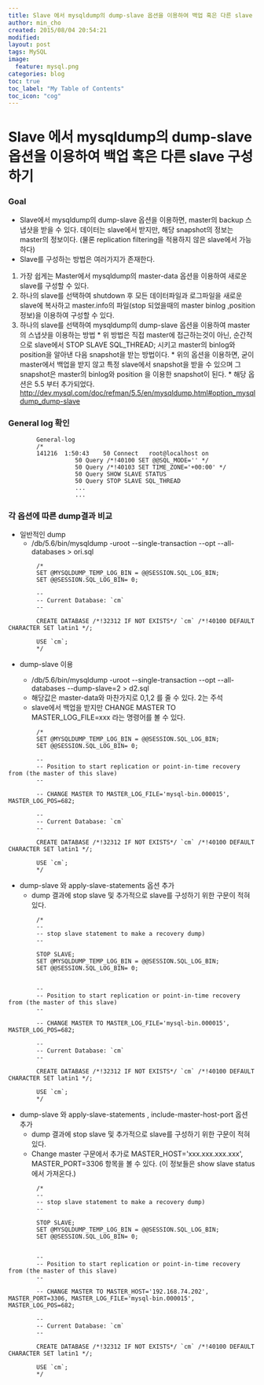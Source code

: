 ```yaml
---
title: Slave 에서 mysqldump의 dump-slave 옵션을 이용하여 백업 혹은 다른 slave 구성하기
author: min_cho
created: 2015/08/04 20:54:21
modified:
layout: post
tags: MySQL
image:
  feature: mysql.png
categories: blog
toc: true
toc_label: "My Table of Contents"
toc_icon: "cog"
---
```



# Slave 에서 mysqldump의 dump-slave 옵션을 이용하여 백업 혹은 다른 slave 구성하기

### Goal

  * Slave에서 mysqldump의 dump-slave 옵션을 이용하면, master의 backup 스냅샷을 받을 수 있다. 데이터는 slave에서 받지만, 해당 snapshot의 정보는 master의 정보이다. (물론 replication filtering을 적용하지 않은 slave에서 가능하다)
  * Slave를 구성하는 방법은 여러가지가 존재한다.
  1. 가장 쉽게는 Master에서 mysqldump의 master-data 옵션을 이용하여 새로운 slave를 구성할 수 있다.
  2. 하나의 slave를 선택하여 shutdown 후 모든 데이터파일과 로그파일을 새로운 slave에 복사하고 master.info의 파일(stop 되었을때의 master binlog ,position 정보)을 이용하여 구성할 수 있다.
  3. 하나의 slave를 선택하여 mysqldump의 dump-slave 옵션을 이용하여 master의 스냅샷을 이용하는 방법
    * 위 방법은 직접 master에 접근하는것이 아닌, 순간적으로 slave에서 STOP SLAVE SQL_THREAD; 시키고 master의 binlog와 position을 알아낸 다음 snapshot을 받는 방법이다.
    * 위의 옵션을 이용하면, 굳이 master에서 백업을 받지 않고 특정 slave에서 snapshot을 받을 수 있으며 그 snapshot은 master의 binlog와 position 을 이용한 snapshot이 된다.
    * 해당 옵션은 5.5 부터 추가되었다. http://dev.mysql.com/doc/refman/5.5/en/mysqldump.html#option_mysqldump_dump-slave

### General log 확인

```
        General-log
        /*
        141216  1:50:43    50 Connect   root@localhost on
                   50 Query /*!40100 SET @@SQL_MODE='' */
                   50 Query /*!40103 SET TIME_ZONE='+00:00' */
                   50 Query SHOW SLAVE STATUS
                   50 Query STOP SLAVE SQL_THREAD
                   ...
                   ...
```

### 각 옵션에 따른 dump결과 비교

  * 일반적인 dump
    * /db/5.6/bin/mysqldump -uroot --single-transaction --opt --all-databases > ori.sql

```
        /*
        SET @MYSQLDUMP_TEMP_LOG_BIN = @@SESSION.SQL_LOG_BIN;
        SET @@SESSION.SQL_LOG_BIN= 0;

        --
        -- Current Database: `cm`
        --

        CREATE DATABASE /*!32312 IF NOT EXISTS*/ `cm` /*!40100 DEFAULT CHARACTER SET latin1 */;

        USE `cm`;
        */
```

  * dump-slave 이용  

    * /db/5.6/bin/mysqldump -uroot --single-transaction --opt --all-databases --dump-slave=2 > d2.sql
    * 해당값은 master-data와 마찬가지로 0,1,2 를 줄 수 있다. 2는 주석
    * slave에서 백업을 받지만 CHANGE MASTER TO MASTER_LOG_FILE=xxx 라는 명령어를 볼 수 있다.

```
        /*
        SET @MYSQLDUMP_TEMP_LOG_BIN = @@SESSION.SQL_LOG_BIN;
        SET @@SESSION.SQL_LOG_BIN= 0;

        --
        -- Position to start replication or point-in-time recovery from (the master of this slave)
        --

        -- CHANGE MASTER TO MASTER_LOG_FILE='mysql-bin.000015', MASTER_LOG_POS=682;

        --
        -- Current Database: `cm`
        --

        CREATE DATABASE /*!32312 IF NOT EXISTS*/ `cm` /*!40100 DEFAULT CHARACTER SET latin1 */;

        USE `cm`;
        */
```

  * dump-slave 와 apply-slave-statements 옵션 추가
    * dump 결과에 stop slave 및 추가적으로 slave를 구성하기 위한 구문이 적혀있다.

```
        /*
        --
        -- stop slave statement to make a recovery dump)
        --

        STOP SLAVE;
        SET @MYSQLDUMP_TEMP_LOG_BIN = @@SESSION.SQL_LOG_BIN;
        SET @@SESSION.SQL_LOG_BIN= 0;


        --
        -- Position to start replication or point-in-time recovery from (the master of this slave)
        --

        -- CHANGE MASTER TO MASTER_LOG_FILE='mysql-bin.000015', MASTER_LOG_POS=682;

        --
        -- Current Database: `cm`
        --

        CREATE DATABASE /*!32312 IF NOT EXISTS*/ `cm` /*!40100 DEFAULT CHARACTER SET latin1 */;

        USE `cm`;
        */
```

  * dump-slave 와 apply-slave-statements , include-master-host-port 옵션 추가
    * dump 결과에 stop slave 및 추가적으로 slave를 구성하기 위한 구문이 적혀있다.
    * Change master 구문에서 추가로 MASTER_HOST='xxx.xxx.xxx.xxx', MASTER_PORT=3306 항목을 볼 수 있다. (이 정보들은 show slave status 에서 가져온다.)

```
        /*
        --
        -- stop slave statement to make a recovery dump)
        --

        STOP SLAVE;
        SET @MYSQLDUMP_TEMP_LOG_BIN = @@SESSION.SQL_LOG_BIN;
        SET @@SESSION.SQL_LOG_BIN= 0;


        --
        -- Position to start replication or point-in-time recovery from (the master of this slave)
        --

        -- CHANGE MASTER TO MASTER_HOST='192.168.74.202', MASTER_PORT=3306, MASTER_LOG_FILE='mysql-bin.000015', MASTER_LOG_POS=682;

        --
        -- Current Database: `cm`
        --

        CREATE DATABASE /*!32312 IF NOT EXISTS*/ `cm` /*!40100 DEFAULT CHARACTER SET latin1 */;

        USE `cm`;
        */
```

